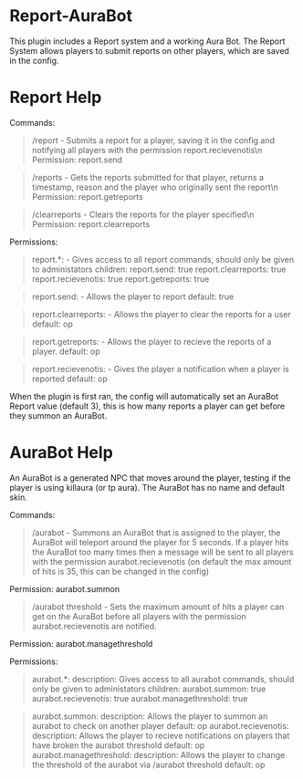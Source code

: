 # Report-AuraBot

This plugin includes a Report system and a working Aura Bot.
The Report System allows players to submit reports on other players, which are saved in the config.

# Report Help

Commands:

> /report <name> <reason> - Submits a report for a player, saving it in the config and notifying all players with the permission report.recievenotis\n
  Permission: report.send
  
> /reports <name> - Gets the reports submitted for that player, returns a timestamp, reason and the player who originally sent the report\n
  Permission: report.getreports
  
> /clearreports <name> - Clears the reports for the player specified\n
  Permission: report.clearreports
  
Permissions:
  >  report.*:
    - Gives access to all report commands, should only be given to administators
    children:
      report.send: true
      report.clearreports: true
      report.recievenotis: true
      report.getreports: true
      
  > report.send:
      - Allows the player to report
      default: true
      
  > report.clearreports:
      - Allows the player to clear the reports for a user
      default: op
      
  > report.getreports:
      - Allows the player to recieve the reports of a player.
      default: op
      
  > report.recievenotis:
      - Gives the player a notification when a player is reported
      default: op
      
When the plugin is first ran, the config will automatically set an AuraBot Report value (default 3), this is how many reports a player can get before they summon an AuraBot.

# AuraBot Help

An AuraBot is a generated NPC that moves around the player, testing if the player is using killaura (or tp aura).
The AuraBot has no name and default skin.

Commands:

> /aurabot <name> - Summons an AuraBot that is assigned to the player, the AuraBot will teleport around the player for 5 seconds. If a player hits the AuraBot too many times then a message will be sent to all players with the permission aurabot.recievenotis (on default the max amount of hits is 35, this can be changed in the config)
  
  Permission: aurabot.summon
  
> /aurabot threshold <int> - Sets the maximum amount of hits a player can get on the AuraBot before all players with the permission aurabot.recievenotis are notified.
  
  Permission: aurabot.managethreshold
  
Permissions:

  > aurabot.*:
    description: Gives access to all aurabot commands, should only be given to administators
    children:
      aurabot.summon: true
      aurabot.recievenotis: true
      aurabot.managethreshold: true

  > aurabot.summon:
      description: Allows the player to summon an aurabot to check on another player
      default: op
  > aurabot.recievenotis:
      description: Allows the player to recieve notifications on players that have broken the aurabot threshold
      default: op
  > aurabot.managethreshold:
      description: Allows the player to change the threshold of the aurabot via /aurabot threshold <int>
      default: op
  

  

      


